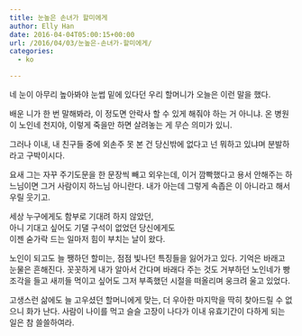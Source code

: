 ```yaml
---
title: 눈높은 손녀가 할미에게
author: Elly Han
date: 2016-04-04T05:00:15+00:00
url: /2016/04/03/눈높은-손녀가-할미에게/
categories:
  - ko

---
```

네 눈이 아무리 높아봐야 눈썹 밑에 있다던 우리 할머니가 오늘은 이런 말을 했다.

배운 니가 한 번 말해봐라, 이 정도면 안락사 할 수 있게 해줘야 하는 거 아니냐. 온 병원이 노인네 천지야, 이렇게 죽을만 하면 살려놓는 게 무슨 의미가 있니.

그러나 이내, 내 친구들 중에 외손주 못 본 건 당신밖에 없다고 넌 뭐하고 있냐며 분발하라고 구박이시다.

요새 그는 자꾸 주기도문을 한 문장씩 빼고 외우는데, 이거 깜빡했다고 용서 안해주는 하느님이면 그거 사람이지 하느님 아니란다. 내가 아는데 그렇게 속좁은 이 아니라고 해서 우릴 웃기고.

세상 누구에게도 함부로 기대려 하지 않았던,  
아니 기대고 싶어도 기댈 구석이 없었던 당신에게도  
이젠 숟가락 드는 일마저 힘이 부치는 날이 왔다.

노인이 되고도 늘 쨍하던 할미는, 점점 빛나던 특징들을 잃어가고 있다. 기억은 바래고 눈물은 흔해진다. 꼿꼿하게 내가 알아서 간다며 바래다 주는 것도 거부하던 노인네가 빵조각을 들고 새끼들 먹이고 싶어도 그저 부족했던 시절을 떠올리며 웅크려 울고 있었다.

고생스런 삶에도 늘 고우셨던 할머니에게 맞는, 더 우아한 마지막을 딱히 찾아드릴 수 없으니 화가 난다. 사람이 나이를 먹고 슬슬 고장이 나다가 이내 유효기간이 다하게 되는 일은 참 쓸쓸하여라.